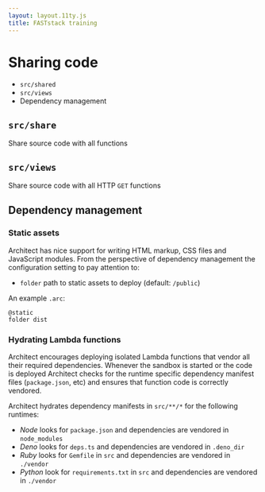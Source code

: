 ```yaml
---
layout: layout.11ty.js
title: FASTstack training
---
```


# Sharing code

- `src/shared`
- `src/views`
- Dependency management 

## `src/share`

Share source code with all functions

## `src/views`

Share source code with all HTTP `GET` functions

## Dependency management

### Static assets

Architect has nice support for writing HTML markup, CSS files and JavaScript modules. From the perspective of dependency management the configuration setting to pay attention to:

- `folder` path to static assets to deploy (default: `/public`)

An example `.arc`:

```
@static
folder dist
```

### Hydrating Lambda functions

Architect encourages deploying isolated Lambda functions that vendor all their required dependencies. Whenever the sandbox is started or the code is deployed Architect checks for the runtime specific dependency manifest files (`package.json`, etc) and ensures that function code is correctly vendored. 

Architect hydrates dependency manifests in `src/**/*` for the following runtimes:

- *Node* looks for `package.json` and dependencies are vendored in `node_modules`
- *Deno* looks for `deps.ts` and dependencies are vendored in `.deno_dir`
- *Ruby* looks for `Gemfile` in `src` and dependencies are vendored in `./vendor`
- *Python* look for `requirements.txt` in `src` and dependencies are vendored in `./vendor`
